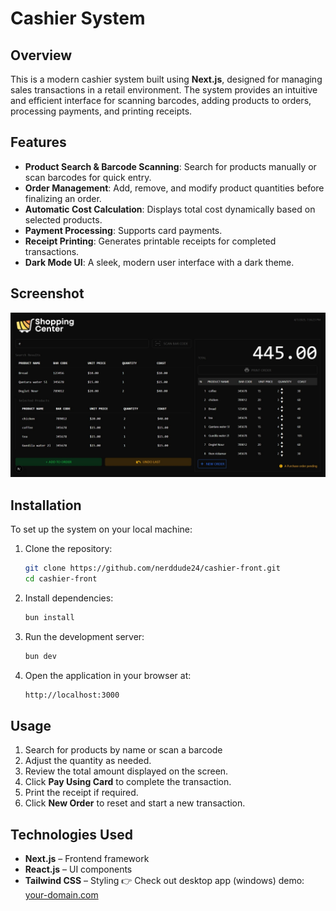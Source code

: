 # Cashier System

## Overview
This is a modern cashier system built using **Next.js**, designed for managing sales transactions in a retail environment. The system provides an intuitive and efficient interface for scanning barcodes, adding products to orders, processing payments, and printing receipts.

## Features
- **Product Search & Barcode Scanning**: Search for products manually or scan barcodes for quick entry.
- **Order Management**: Add, remove, and modify product quantities before finalizing an order.
- **Automatic Cost Calculation**: Displays total cost dynamically based on selected products.
- **Payment Processing**: Supports card payments.
- **Receipt Printing**: Generates printable receipts for completed transactions.
- **Dark Mode UI**: A sleek, modern user interface with a dark theme.

## Screenshot
![Cashier System](./public/Screenshot_10-3-2025_2324_localhost.jpeg)

## Installation
To set up the system on your local machine:

1. Clone the repository:
   ```sh
   git clone https://github.com/nerddude24/cashier-front.git
   cd cashier-front
   ```

2. Install dependencies:
   ```sh
   bun install
   ```

3. Run the development server:
   ```sh
   bun dev
   ```

4. Open the application in your browser at:
   ```sh
   http://localhost:3000
   ```

## Usage
1. Search for products by name or scan a barcode
2. Adjust the quantity as needed.
3. Review the total amount displayed on the screen.
4. Click **Pay Using Card** to complete the transaction.
5. Print the receipt if required.
6. Click **New Order** to reset and start a new transaction.

## Technologies Used
- **Next.js** – Frontend framework
- **React.js** – UI components
- **Tailwind CSS** – Styling
👉 Check out desktop app (windows) demo: [your-domain.com](https://amin-halitim.itch.io/supermarket-app)
